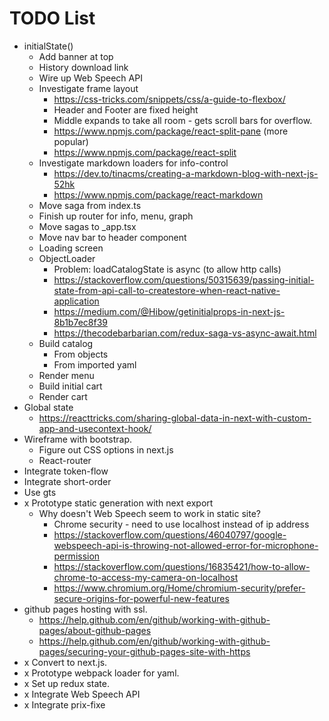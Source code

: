 # TODO List

* initialState()
  * Add banner at top
  * History download link
  * Wire up Web Speech API
  * Investigate frame layout
    * https://css-tricks.com/snippets/css/a-guide-to-flexbox/
    * Header and Footer are fixed height
    * Middle expands to take all room - gets scroll bars for overflow.
    * https://www.npmjs.com/package/react-split-pane (more popular)
    * https://www.npmjs.com/package/react-split
  * Investigate markdown loaders for info-control
    * https://dev.to/tinacms/creating-a-markdown-blog-with-next-js-52hk
    * https://www.npmjs.com/package/react-markdown
  * Move saga from index.ts
  * Finish up router for info, menu, graph
  * Move sagas to _app.tsx
  * Move nav bar to header component
  * Loading screen
  * ObjectLoader
    * Problem: loadCatalogState is async (to allow http calls)
    * https://stackoverflow.com/questions/50315639/passing-initial-state-from-api-call-to-createstore-when-react-native-application
    * https://medium.com/@Hibow/getinitialprops-in-next-js-8b1b7ec8f39
    * https://thecodebarbarian.com/redux-saga-vs-async-await.html
  * Build catalog
    * From objects
    * From imported yaml
  * Render menu
  * Build initial cart
  * Render cart
* Global state
  * https://reacttricks.com/sharing-global-data-in-next-with-custom-app-and-usecontext-hook/
* Wireframe with bootstrap.
  * Figure out CSS options in next.js
  * React-router
* Integrate token-flow
* Integrate short-order
* Use gts
* x Prototype static generation with next export
  * Why doesn't Web Speech seem to work in static site?
    * Chrome security - need to use localhost instead of ip address
    * https://stackoverflow.com/questions/46040797/google-webspeech-api-is-throwing-not-allowed-error-for-microphone-permission
    * https://stackoverflow.com/questions/16835421/how-to-allow-chrome-to-access-my-camera-on-localhost
    * https://www.chromium.org/Home/chromium-security/prefer-secure-origins-for-powerful-new-features
* github pages hosting with ssl.
  * https://help.github.com/en/github/working-with-github-pages/about-github-pages
  * https://help.github.com/en/github/working-with-github-pages/securing-your-github-pages-site-with-https
* x Convert to next.js.
* x Prototype webpack loader for yaml.
* x Set up redux state.
* x Integrate Web Speech API
* x Integrate prix-fixe
